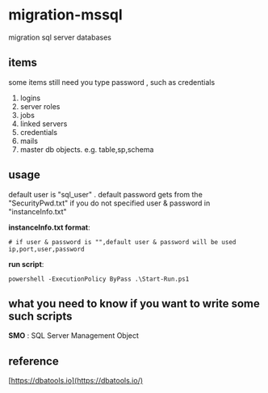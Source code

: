 # migration-mssql
migration sql server databases

## items

some items still need you type password , such as credentials

1. logins
2. server roles
3. jobs
4. linked servers
5. credentials
6. mails
7. master db objects. e.g. table,sp,schema

## usage

default user is "sql_user" .
default password gets from the "SecurityPwd.txt" if you do not specified user & password in "instanceInfo.txt"

**instanceInfo.txt format**:
```
# if user & password is "",default user & password will be used
ip,port,user,password
```
**run script**:
```
powershell -ExecutionPolicy ByPass .\Start-Run.ps1
```

## what you need to know if you want to write some such scripts

**SMO** : SQL Server Management Object

## reference

[https://dbatools.io](https://dbatools.io/)
